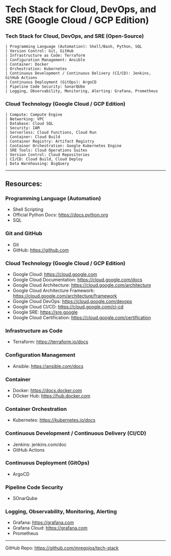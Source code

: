 # Tech Stack for Cloud, DevOps, and SRE (Google Cloud / GCP Edition)

### Tech Stack for Cloud, DevOps, and SRE (Open-Source)
    | Programming Language (Automation): Shell/Bash, Python, SQL
    | Version Control: Git, GitHub
    | Infrastructure as Code: Terraform
    | Configuration Management: Ansible
    | Container: Docker
    | Orchestration: Kubernetes
    | Continuous Development / Continuous Delivery (CI/CD): Jenkins, GitHub Actions
    | Continuous Deployment (GitOps): ArgoCD
    | Pipeline Code Security: SonarQUbe
    | Logging, Observability, Monitoring, Alerting: Grafana, Prometheus
    
    
### Cloud Technology (Google Cloud / GCP Edition)
    | Compute: Compute Engine
    | Networking: VPC
    | Database: Cloud SQL
    | Security: IAM
    | Serverless: Cloud Functions, Cloud Run
    | Container: Cloud Build
    | Container Registry: Artifact Registry
    | Container Orchestration: Google Kubernetes Engine
    | SRE Tools: Cloud Operations Suites
    | Version Control: Cloud Repositories
    | CI/CD: Cloud Build, Cloud Deploy
    | Data Warehousing: BigQuery

---

## Resources:

### Programming Language (Automation)
* Shell Scripting
* Official Python Docs: https://docs.python.org
* SQL

### Git and GitHub
* Git
* GitHub: https://github.com

### Cloud Technology (Google Cloud / GCP Edition)

* Google Cloud: https://cloud.google.com
* Google Cloud Documentation: https://cloud.google.com/docs
* Google Cloud Architecture: https://cloud.google.com/architecture
* Google Cloud Architecture Framework: https://cloud.google.com/architecture/framework
* Google Cloud DevOps: https://cloud.google.com/devops
* Google Cloud CI/CD: https://cloud.google.com/ci-cd
* Google SRE: https://sre.google
* Google Cloud Certification: https://cloud.google.com/certification

### Infrastructure as Code
* Terraform: https://terraform.io/docs

### Configuration Management
* Ansible: https://ansible.com/docs

### Container
* Docker: https://docs.docker.com
* DOcker Hub: https://hub.docker.com

### Container Orchestration
* Kubernetes: https://kubernetes.io/docs

### Continuous Development / Continuous Delivery (CI/CD)
* Jenkins: jenkins.com/doc
* GitHub Actions

### Continuous Deployment (GitOps)
* ArgoCD

### Pipeline Code Security
* SOnarQube

### Logging, Observability, Monitoring, Alerting
* Grafana: https://grafana.com
* Grafana Cloud: https://grafana.com
* Prometheus

---

GitHub Repo: https://github.com/mregojos/tech-stack